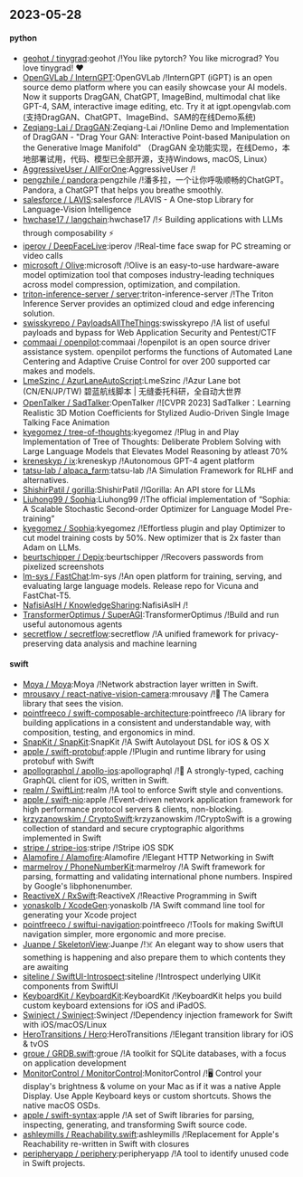 ## 2023-05-28

#### python
* [geohot / tinygrad](https://github.com/geohot/tinygrad):geohot /!You like pytorch? You like micrograd? You love tinygrad!
❤️
* [OpenGVLab / InternGPT](https://github.com/OpenGVLab/InternGPT):OpenGVLab /!InternGPT (iGPT) is an open source demo platform where you can easily showcase your AI models. Now it supports DragGAN, ChatGPT, ImageBind, multimodal chat like GPT-4, SAM, interactive image editing, etc. Try it at igpt.opengvlab.com (支持DragGAN、ChatGPT、ImageBind、SAM的在线Demo系统)
* [Zeqiang-Lai / DragGAN](https://github.com/Zeqiang-Lai/DragGAN):Zeqiang-Lai /!Online Demo and Implementation of DragGAN - "Drag Your GAN: Interactive Point-based Manipulation on the Generative Image Manifold" （DragGAN 全功能实现，在线Demo，本地部署试用，代码、模型已全部开源，支持Windows, macOS, Linux）
* [AggressiveUser / AllForOne](https://github.com/AggressiveUser/AllForOne):AggressiveUser /!
* [pengzhile / pandora](https://github.com/pengzhile/pandora):pengzhile /!潘多拉，一个让你呼吸顺畅的ChatGPT。Pandora, a ChatGPT that helps you breathe smoothly.
* [salesforce / LAVIS](https://github.com/salesforce/LAVIS):salesforce /!LAVIS - A One-stop Library for Language-Vision Intelligence
* [hwchase17 / langchain](https://github.com/hwchase17/langchain):hwchase17 /!⚡
Building applications with LLMs through composability
⚡
* [iperov / DeepFaceLive](https://github.com/iperov/DeepFaceLive):iperov /!Real-time face swap for PC streaming or video calls
* [microsoft / Olive](https://github.com/microsoft/Olive):microsoft /!Olive is an easy-to-use hardware-aware model optimization tool that composes industry-leading techniques across model compression, optimization, and compilation.
* [triton-inference-server / server](https://github.com/triton-inference-server/server):triton-inference-server /!The Triton Inference Server provides an optimized cloud and edge inferencing solution.
* [swisskyrepo / PayloadsAllTheThings](https://github.com/swisskyrepo/PayloadsAllTheThings):swisskyrepo /!A list of useful payloads and bypass for Web Application Security and Pentest/CTF
* [commaai / openpilot](https://github.com/commaai/openpilot):commaai /!openpilot is an open source driver assistance system. openpilot performs the functions of Automated Lane Centering and Adaptive Cruise Control for over 200 supported car makes and models.
* [LmeSzinc / AzurLaneAutoScript](https://github.com/LmeSzinc/AzurLaneAutoScript):LmeSzinc /!Azur Lane bot (CN/EN/JP/TW) 碧蓝航线脚本 | 无缝委托科研，全自动大世界
* [OpenTalker / SadTalker](https://github.com/OpenTalker/SadTalker):OpenTalker /![CVPR 2023] SadTalker：Learning Realistic 3D Motion Coefficients for Stylized Audio-Driven Single Image Talking Face Animation
* [kyegomez / tree-of-thoughts](https://github.com/kyegomez/tree-of-thoughts):kyegomez /!Plug in and Play Implementation of Tree of Thoughts: Deliberate Problem Solving with Large Language Models that Elevates Model Reasoning by atleast 70%
* [kreneskyp / ix](https://github.com/kreneskyp/ix):kreneskyp /!Autonomous GPT-4 agent platform
* [tatsu-lab / alpaca_farm](https://github.com/tatsu-lab/alpaca_farm):tatsu-lab /!A Simulation Framework for RLHF and alternatives.
* [ShishirPatil / gorilla](https://github.com/ShishirPatil/gorilla):ShishirPatil /!Gorilla: An API store for LLMs
* [Liuhong99 / Sophia](https://github.com/Liuhong99/Sophia):Liuhong99 /!The official implementation of “Sophia: A Scalable Stochastic Second-order Optimizer for Language Model Pre-training”
* [kyegomez / Sophia](https://github.com/kyegomez/Sophia):kyegomez /!Effortless plugin and play Optimizer to cut model training costs by 50%. New optimizer that is 2x faster than Adam on LLMs.
* [beurtschipper / Depix](https://github.com/beurtschipper/Depix):beurtschipper /!Recovers passwords from pixelized screenshots
* [lm-sys / FastChat](https://github.com/lm-sys/FastChat):lm-sys /!An open platform for training, serving, and evaluating large language models. Release repo for Vicuna and FastChat-T5.
* [NafisiAslH / KnowledgeSharing](https://github.com/NafisiAslH/KnowledgeSharing):NafisiAslH /!
* [TransformerOptimus / SuperAGI](https://github.com/TransformerOptimus/SuperAGI):TransformerOptimus /!Build and run useful autonomous agents
* [secretflow / secretflow](https://github.com/secretflow/secretflow):secretflow /!A unified framework for privacy-preserving data analysis and machine learning

#### swift
* [Moya / Moya](https://github.com/Moya/Moya):Moya /!Network abstraction layer written in Swift.
* [mrousavy / react-native-vision-camera](https://github.com/mrousavy/react-native-vision-camera):mrousavy /!📸
The Camera library that sees the vision.
* [pointfreeco / swift-composable-architecture](https://github.com/pointfreeco/swift-composable-architecture):pointfreeco /!A library for building applications in a consistent and understandable way, with composition, testing, and ergonomics in mind.
* [SnapKit / SnapKit](https://github.com/SnapKit/SnapKit):SnapKit /!A Swift Autolayout DSL for iOS & OS X
* [apple / swift-protobuf](https://github.com/apple/swift-protobuf):apple /!Plugin and runtime library for using protobuf with Swift
* [apollographql / apollo-ios](https://github.com/apollographql/apollo-ios):apollographql /!📱
A strongly-typed, caching GraphQL client for iOS, written in Swift.
* [realm / SwiftLint](https://github.com/realm/SwiftLint):realm /!A tool to enforce Swift style and conventions.
* [apple / swift-nio](https://github.com/apple/swift-nio):apple /!Event-driven network application framework for high performance protocol servers & clients, non-blocking.
* [krzyzanowskim / CryptoSwift](https://github.com/krzyzanowskim/CryptoSwift):krzyzanowskim /!CryptoSwift is a growing collection of standard and secure cryptographic algorithms implemented in Swift
* [stripe / stripe-ios](https://github.com/stripe/stripe-ios):stripe /!Stripe iOS SDK
* [Alamofire / Alamofire](https://github.com/Alamofire/Alamofire):Alamofire /!Elegant HTTP Networking in Swift
* [marmelroy / PhoneNumberKit](https://github.com/marmelroy/PhoneNumberKit):marmelroy /!A Swift framework for parsing, formatting and validating international phone numbers. Inspired by Google's libphonenumber.
* [ReactiveX / RxSwift](https://github.com/ReactiveX/RxSwift):ReactiveX /!Reactive Programming in Swift
* [yonaskolb / XcodeGen](https://github.com/yonaskolb/XcodeGen):yonaskolb /!A Swift command line tool for generating your Xcode project
* [pointfreeco / swiftui-navigation](https://github.com/pointfreeco/swiftui-navigation):pointfreeco /!Tools for making SwiftUI navigation simpler, more ergonomic and more precise.
* [Juanpe / SkeletonView](https://github.com/Juanpe/SkeletonView):Juanpe /!☠️
An elegant way to show users that something is happening and also prepare them to which contents they are awaiting
* [siteline / SwiftUI-Introspect](https://github.com/siteline/SwiftUI-Introspect):siteline /!Introspect underlying UIKit components from SwiftUI
* [KeyboardKit / KeyboardKit](https://github.com/KeyboardKit/KeyboardKit):KeyboardKit /!KeyboardKit helps you build custom keyboard extensions for iOS and iPadOS.
* [Swinject / Swinject](https://github.com/Swinject/Swinject):Swinject /!Dependency injection framework for Swift with iOS/macOS/Linux
* [HeroTransitions / Hero](https://github.com/HeroTransitions/Hero):HeroTransitions /!Elegant transition library for iOS & tvOS
* [groue / GRDB.swift](https://github.com/groue/GRDB.swift):groue /!A toolkit for SQLite databases, with a focus on application development
* [MonitorControl / MonitorControl](https://github.com/MonitorControl/MonitorControl):MonitorControl /!🖥
Control your display's brightness & volume on your Mac as if it was a native Apple Display. Use Apple Keyboard keys or custom shortcuts. Shows the native macOS OSDs.
* [apple / swift-syntax](https://github.com/apple/swift-syntax):apple /!A set of Swift libraries for parsing, inspecting, generating, and transforming Swift source code.
* [ashleymills / Reachability.swift](https://github.com/ashleymills/Reachability.swift):ashleymills /!Replacement for Apple's Reachability re-written in Swift with closures
* [peripheryapp / periphery](https://github.com/peripheryapp/periphery):peripheryapp /!A tool to identify unused code in Swift projects.
